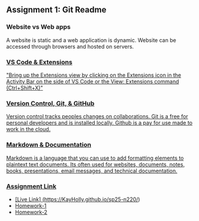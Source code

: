 ## Assignment 1: Git Readme

### Website vs Web apps
<!--- Brief description of understanding. Use any combination of markdown techniques. Should be more than 2 sentences.--->
A website is static and a web application is dynamic. Website can be accessed through browsers and hosted on servers.  
<a href="https://wesrom.com/insights/engineering-insights/website-vs-web-application-what-should-you-choose-wesrom/#:~:text=A%20website%20is%20a%20series,a%20web%20application%20is%20dynamic."> 

### VS Code & Extensions 
<!--- Brief description of understanding. Use any combination of markdown techniques. Should be more than 2 sentences.--->
"Bring up the Extensions view by clicking on the Extensions icon in the Activity Bar on the side of VS Code or the View: Extensions command (Ctrl+Shift+X)"
<a href="https://code.visualstudio.com/docs/editor/extension-marketplace#:~:text=You%20can%20browse%20and%20install,on%20the%20VS%20Code%20Marketplace.">
### Version Control, Git, & GitHub
<!--- Brief description of understanding. Use any combination of markdown techniques. Should be more than 2 sentences.--->
Version control tracks peoples changes on collaborations. Git is a free for personal developers and is installed locally. Github is a pay for use made to work  in the cloud. 
<a href="https://docs.github.com/en/get-started/using-git/about-git">
### Markdown & Documentation
<!--- Brief description of understanding. Use any combination of markdown techniques. Should be more than 2 sentences.--->

Markdown is a language that you can use to add formatting elements to plaintext text documents. Its often used for websites, documents, notes, books, presentations, email messages, and technical documentation.

<a href="https://www.markdownguide.org/getting-started/#:~:text=Markdown%20is%20a%20lightweight%20markup,than%20using%20a%20WYSIWYG%20editor."> 

### Assignment Link
* [Live Link] (https://KayHolly.github.io/sp25-n220/)
* [Homework-1](https://KayHolly.github.io/sp25-n220/Homework-1/) 
* [Homework-2](https://KayHolly.github.io/sp25-n220/Homework-2/) 
